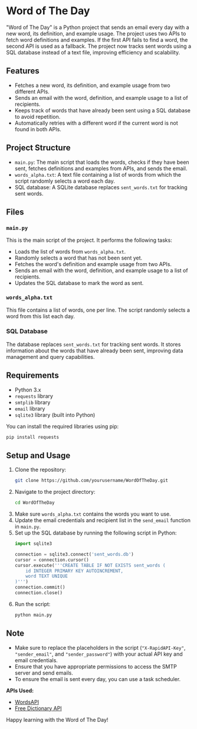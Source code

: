 # Word of The Day

"Word of The Day" is a Python project that sends an email every day with a new word, its definition, and example usage. The project uses two APIs to fetch word definitions and examples. If the first API fails to find a word, the second API is used as a fallback. The project now tracks sent words using a SQL database instead of a text file, improving efficiency and scalability.

## Features
- Fetches a new word, its definition, and example usage from two different APIs.
- Sends an email with the word, definition, and example usage to a list of recipients.
- Keeps track of words that have already been sent using a SQL database to avoid repetition.
- Automatically retries with a different word if the current word is not found in both APIs.

## Project Structure
- `main.py`: The main script that loads the words, checks if they have been sent, fetches definitions and examples from APIs, and sends the email.
- `words_alpha.txt`: A text file containing a list of words from which the script randomly selects a word each day.
- SQL database: A SQLite database replaces `sent_words.txt` for tracking sent words.

## Files

### `main.py`
This is the main script of the project. It performs the following tasks:
- Loads the list of words from `words_alpha.txt`.
- Randomly selects a word that has not been sent yet.
- Fetches the word's definition and example usage from two APIs.
- Sends an email with the word, definition, and example usage to a list of recipients.
- Updates the SQL database to mark the word as sent.

### `words_alpha.txt`
This file contains a list of words, one per line. The script randomly selects a word from this list each day.

### SQL Database
The database replaces `sent_words.txt` for tracking sent words. It stores information about the words that have already been sent, improving data management and query capabilities.

## Requirements
- Python 3.x
- `requests` library
- `smtplib` library
- `email` library
- `sqlite3` library (built into Python)

You can install the required libraries using pip:
```bash
pip install requests
```

## Setup and Usage
1. Clone the repository:
   ```bash
   git clone https://github.com/yourusername/WordOfTheDay.git
   ```
2. Navigate to the project directory:
   ```bash
   cd WordOfTheDay
   ```
3. Make sure `words_alpha.txt` contains the words you want to use.
4. Update the email credentials and recipient list in the `send_email` function in `main.py`.
5. Set up the SQL database by running the following script in Python:
   ```python
   import sqlite3

   connection = sqlite3.connect('sent_words.db')
   cursor = connection.cursor()
   cursor.execute('''CREATE TABLE IF NOT EXISTS sent_words (
       id INTEGER PRIMARY KEY AUTOINCREMENT,
       word TEXT UNIQUE
   )''')
   connection.commit()
   connection.close()
   ```
6. Run the script:
   ```bash
   python main.py
   ```

## Note
- Make sure to replace the placeholders in the script (`"X-RapidAPI-Key"`, `"sender_email"`, and `"sender_password"`) with your actual API key and email credentials.
- Ensure that you have appropriate permissions to access the SMTP server and send emails.
- To ensure the email is sent every day, you can use a task scheduler.

**APIs Used:**
- [WordsAPI](https://rapidapi.com/dpventures/api/wordsapi)
- [Free Dictionary API](https://dictionaryapi.dev/)

Happy learning with the Word of The Day!

